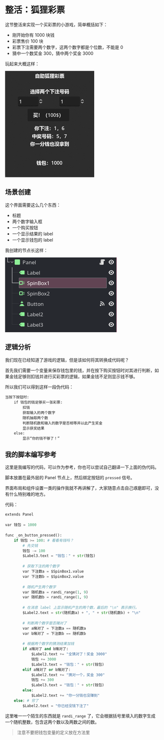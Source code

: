# 整活：狐狸彩票

这节整活来实现一个买彩票的小游戏，简单概括如下：

- 刚开始你有 1000 块钱
- 彩票售价 100 块
- 彩票下注需要两个数字，这两个数字都是个位数，不能是 0
- 猜中一个数奖金 300，猜中两个奖金 3000

玩起来大概这样：

![狐狸彩票](./images/huli.gif)

## 场景创建

这个界面需要这么几个东西：

- 标题
- 两个数字输入框
- 一个购买按钮
- 一个显示结果的 label
- 一个显示钱包的 label

我创建的节点长这样：

![node](./images/huli_node.png)

## 逻辑分析

我们现在已经知道了游戏的逻辑，但是该如何将其转换成代码呢？

首先我们需要一个变量来保存钱包里的钱，并在按下购买按钮时对其进行判断，如果金钱足够则扣钱并进行买彩票的逻辑，如果金钱不足则显示钱不够。

所以我们可以得到这样一段伪代码：

```
当按下按钮时:
    if 钱包的钱足够买一张彩票:
        扣钱
        获取输入的两个数字
        随机抽取两个数
        判断随机数和输入的数字是否相等并以此产生奖金
        显示获奖结果
    else:
        显示“你的钱不够了！”
```

## 我的脚本编写参考

这里是我编写的代码，可以作为参考，你也可以尝试自己翻译一下上面的伪代码。

脚本放置在最外层的 Panel 节点上，然后绑定按钮的 `pressed` 信号。

界面布局和组件设置一类的操作我就不再讲解了，大家随意点击自己琢磨即可，没有什么特别难的地方。

代码：

```python
extends Panel

var 钱包 = 1000

func _on_button_pressed():
	if 钱包 >= 100: # 看看有钱吗？
        # 先交钱
		钱包 -= 100
        $Label3.text = "钱包：" + str(钱包)
		
        # 获取下注的两个数字
		var 下注数a = $SpinBox1.value
		var 下注数b = $SpinBox2.value
        
        # 随机产生两个数字
		var 随机数a = randi_range(1, 9)
		var 随机数b = randi_range(1, 9)
        
        # 在消息 label 上显示随机产生的两个数，最后的 "\n" 表示换行。
		$Label2.text = str(随机数a) + ", " + str(随机数b) + "\n"
		
        # 判断两个数字是否赌对了
		var a赌对了 = 下注数a == 随机数a
		var b赌对了 = 下注数b == 随机数b
        
        # 根据两个数字的猜测结果加钱
		if a赌对了 and b赌对了:
			$Label2.text += "全猜对了！奖金 3000"
			钱包 += 3000
			$Label3.text = "钱包：" + str(钱包)
		elif a赌对了 or b赌对了:
			$Label2.text += "猜对一个，奖金 300"
			钱包 += 300
			$Label3.text = "钱包：" + str(钱包)
		else:
			$Label2.text += "你一分钱也没赚到"
	else: # 穷了
		$Label2.text = "你已经没钱下注了"
```

这里唯一一个陌生的东西就是 `randi_range` 了，它会根据括号里填入的数字生成一个随机整数，包含这两个数以及两数之间的数。

> 注意不要把钱包变量的定义放在方法里

